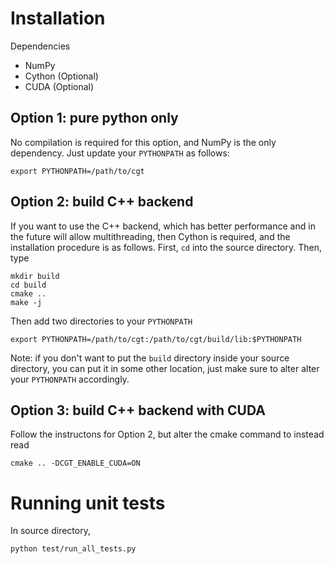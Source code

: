 
# Installation

Dependencies

- NumPy
- Cython (Optional)
- CUDA (Optional)



## Option 1: pure python only

No compilation is required for this option, and NumPy is the only dependency.
Just update your `PYTHONPATH` as follows:

    export PYTHONPATH=/path/to/cgt

## Option 2: build C++ backend

If you want to use the C++ backend, which has better performance and in the future will allow multithreading, then Cython is required, and the installation procedure is as follows.
First, `cd` into the source directory. Then, type

    mkdir build
    cd build
    cmake ..
    make -j

Then add two directories to your `PYTHONPATH`

    export PYTHONPATH=/path/to/cgt:/path/to/cgt/build/lib:$PYTHONPATH


Note: if you don't want to put the `build` directory inside your source directory, you can put it in some other location, just make sure to alter alter your `PYTHONPATH` accordingly.

## Option 3: build C++ backend with CUDA

Follow the instructons for Option 2, but alter the cmake command to instead read

    cmake .. -DCGT_ENABLE_CUDA=ON

# Running unit tests

In source directory, 

    python test/run_all_tests.py

